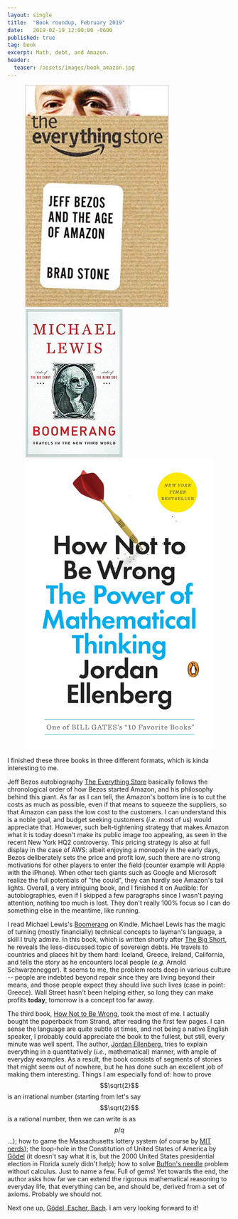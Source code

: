```yaml
---
layout: single
title:  "Book roundup, February 2019"
date:   2019-02-19 12:00:00 -0600
published: true
tag: book
excerpt: Math, debt, and Amazon.
header:
  teaser: /assets/images/book_amazon.jpg
---
```


<figure class="third">
<a href="/assets/images/book_amazon.jpg"><img src="/assets/images/book_amazon.jpg" ></a>
<a href="/assets/images/book_boomerang.jpg"><img src="/assets/images/book_boomerang.jpg"></a>
<a href="/assets/images/book_how_not_to_be_wrong.jpg"><img src="/assets/images/book_how_not_to_be_wrong.jpg"></a>
</figure>

I finished these three books in three different formats, which is kinda interesting to me.

Jeff Bezos autobiography [The Everything Store](https://en.wikipedia.org/wiki/The_Everything_Store) basically follows the chronological order of how Bezos started Amazon, and his philosophy behind this giant. As far as I can tell, the Amazon's bottom line is to cut the costs as much as possible, even if that means to squeeze the suppliers, so that Amazon can pass the low cost to the customers. I can understand this is a noble goal, and budget seeking customers (*i.e.* most of us) would appreciate that. However, such belt-tightening strategy that makes Amazon what it is today doesn't make its public image too appealing, as seen in the recent New York HQ2 controversy. This pricing strategy is also at full display in the case of AWS: albeit enjoying a monopoly in the early days, Bezos deliberately sets the price and profit low, such there are no strong motivations for other players to enter the field (counter example will Apple with the iPhone). When other tech giants such as Google and Microsoft realize the full potentials of "the could", they can hardly see Amazon's tail lights. Overall, a very intriguing book, and I finished it on Audible: for autobiographies, even if I skipped a few paragraphs since I wasn't paying attention, nothing too much is lost. They don't really 100% focus so I can do something else in the meantime, like running.

I read Michael Lewis's [Boomerang](https://en.wikipedia.org/wiki/Boomerang:_Travels_in_the_New_Third_World) on Kindle. Michael Lewis has the magic of turning (mostly financially) technical concepts to layman's language,  a skill I truly admire. In this book, which is written shortly after [The Big Short](https://en.wikipedia.org/wiki/The_Big_Short), he reveals the less-discussed topic of sovereign debts. He travels to countries and places hit by them hard: Iceland, Greece, Ireland, California, and tells the story as he encounters local people (*e.g.* Arnold Schwarzenegger). It seems to me, the problem roots deep in various culture -- people are indebted beyond repair since they are living beyond their means, and those people expect they should live such lives (case in point: Greece). Wall Street hasn't been helping either, so long they can make profits **today**, tomorrow is a concept too far away.

The third book, [How Not to Be Wrong](https://en.wikipedia.org/wiki/How_Not_to_Be_Wrong), took the most of me.  I actually bought the paperback from Strand, after reading the first few pages. I can sense the language are quite subtle at times, and not being a native English speaker, I probably could appreciate the book to the fullest, but still, every minute was well spent. The author, [Jordan Ellenberg](https://en.wikipedia.org/wiki/Jordan_Ellenberg), tries to explain everything in a quantitatively (*i.e.*, mathematical) manner, with ample of everyday examples. As a result, the book consists of segments of stories that might seem out of nowhere, but he has done such an excellent job of making them interesting. Things I am especially fond of: how to prove $$\sqrt{2}$$ is an irrational number (starting from let's say $$\sqrt{2}$$ is a rational number, then we can write is as $$p/q$$...); how to game the Massachusetts lottery system (of course by [MIT nerds](https://alum.mit.edu/slice/calculated-approach-winning-lottery)); the loop-hole in the Constitution of United States of America by [Gödel](https://en.wikipedia.org/wiki/Kurt_G%C3%B6del) (it doesn't say what it is, but the 2000 United States presidential election in Florida surely didn't help); how to solve [Buffon's needle](https://en.wikipedia.org/wiki/Buffon%27s_needle_problem) problem without calculus. Just to name a few. Full of gems! Yet towards the end, the author asks how far we can extend the rigorous mathematical reasoning to everyday life, that everything can be, and should be, derived from a set of axioms. Probably we should not.

Next one up, [Gödel, Escher, Bach](https://en.wikipedia.org/wiki/G%C3%B6del,_Escher,_Bach). I am very looking forward to it!